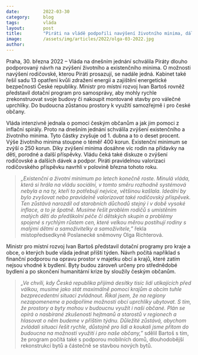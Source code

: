 ```yaml
---
date:         2022-03-30
category:     blog
tags:         vláda 
layout:       post
title:        "Piráti na vládě podpořili navýšení životního minima, dál prosazují i nárůst rodičovské. Ministr Ivan Bartoš představil dotační program pro bydlení v obcích"
image:        /assets/img/articles/2022/olga-03-2022.jpg
author:       
---
```


Praha, 30. března 2022 – Vláda na dnešním jednání schválila Piráty dlouho podporovaný návrh na zvýšení životního a existenčního minima. O možnosti navýšení rodičovské, kterou Piráti prosazují, se nadále jedná. Kabinet také řešil sadu 13 opatření kvůli zdražení energií a zajištění energetické bezpečnosti České republiky. Ministr pro místní rozvoj Ivan Bartoš rovněž představil dotační program pro samosprávy, aby mohly rychle zrekonstruovat svoje budovy či nakoupit montované stavby pro válečné uprchlíky. Do budoucna zůstanou prostory k využití samozřejmě i pro české občany.

Vláda intenzivně jednala o pomoci českým občanům a jak jim pomoci z inflační spirály. Proto na dnešním jednání schválila zvýšení existenčního a životního minima. Tyto částky zvyšuje od 1. dubna a to o deset procent. Výše životního minima stoupne o téměř 400 korun. Existenční minimum se zvýší o 250 korun. Díky zvýšení minima dosáhne víc rodin na přídavky na děti, porodné a další příspěvky. Vládu čeká také diskuze o zvýšení rodičovské a dalších dávek a podpor. Piráti pravidelnou valorizaci rodičovského příspěvku navrhli v polovině března tohoto roku.

> *„Existenční a životní minimum po letech konečně roste. Minulá vláda, která si hrála na vládu sociální, v tomto směru rozhodně systémová nebyla a na ty, kteří to potřebují nejvíce, většinou kašlala. Ideální by bylo zvyšovat nebo pravidelně valorizovat také rodičovský příspěvek. Ten zůstává narozdíl od starobních důchodů stejný i v době vysoké inflace, a to je špatně. Musíme řešit problém rodičů s umístěním malých dětí do předškolní péče či dětských skupin a problémy spojené s rychlým růstem cen, které velkou měrou postihují rodiny s malými dětmi a samoživitelky a samoživitele,”* řekla místopředsedkyně Poslanecké sněmovny Olga Richterová.

Ministr pro místní rozvoj Ivan Bartoš představil dotační programy pro kraje a obce, o kterých bude vláda jednat příští týden. Návrh počítá například s finanční podporou na opravu prostor v majetku obcí a krajů, které zatím nejsou vhodné k bydlení. Byty budou zároveň určeny pro střednědobé bydlení a po skončení humanitární krize by sloužily českým občanům. 

> *„Ve chvíli, kdy Česká republika přijímá desítky tisíc lidí utíkajících před válkou, musíme jako stát maximálně pomoci krajům a obcím tuhle bezprecedentní situaci zvládnout. Říkal jsem, že na regiony nezapomeneme a podpoříme možnosti obcí uprchlíky ubytovat. S tím, že prostory a byty mohou v budoucnu využít i naši občané. Plán se opírá o nasbírané zkušenosti hejtmanů a starostů v regionech a hlasovat o něm budeme v příštím týdnu. Důležité zůstává, abychom zvládali situaci řešit rychle, důstojně pro lidi a koukali jsme přitom do budoucna na možnosti využití i pro naše občany,”* sdělil Bartoš s tím, že program počítá také s podporou mobilních domů, dlouhodobější rekonstrukcí bytů a částečně se stavbou nových bytů. 
